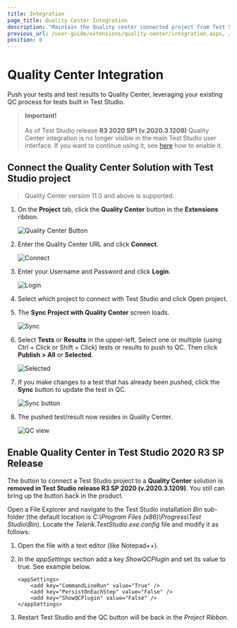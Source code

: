 ```yaml
---
title: Integration
page_title: Quality Center Integration
description: "Maintain the Quality center connected project from Test Studio"
previous_url: /user-guide/extensions/quality-center/integration.aspx, /user-guide/extensions/quality-center/integration
position: 0
---
```

# Quality Center Integration

Push your tests and test results to Quality Center, leveraging your existing QC process for tests built in Test Studio.

> __Important!__
><br>
><br>
> As of Test Studio release __R3 2020 SP1 (v.2020.3.1209)__ Quality Center integration is no longer visible in the main Test Studio user interface. If you want to continue using it, see <a href="#enable-quality-center-in-test-studio-2020-r3-sp-release">here</a> how to enable it.

## Connect the Quality Center Solution with Test Studio project

> Quality Center version 11.0 and above is supported.

1. On the **Project** tab, click the **Quality Center** button in the **Extensions** ribbon.

	![Quality Center Button][1]

2. Enter the Quality Center URL and click **Connect**.

	![Connect][2]

3. Enter your Username and Password and click **Login**.

	![Login][3]

4. Select which project to connect with Test Studio and click Open project.
5. The **Sync Project with Quality Center** screen loads.

	![Sync][4]

6. Select **Tests** or **Results** in the upper-left. Select one or multiple (using Ctrl + Click or Shift + Click) tests or results to push to QC. Then click **Publish > All** or **Selected**.

	![Selected][5]

7. If you make changes to a test that has already been pushed, click the **Sync** button to update the test in QC.

	![Sync button][6]

8. The pushed test/result now resides in Quality Center.

	![QC view][6]

## Enable Quality Center in Test Studio 2020 R3 SP Release

The button to connect a Test Studio project to a __Quality Center__ solution is __removed in Test Studio release R3 SP 2020 (v.2020.3.1209)__. You still can bring up the button back in the product.

Open a File Explorer and navigate to the Test Studio installation _Bin_ sub-folder (the default location is _C:\Program Files (x86)\Progress\Test Studio\Bin_). Locate the _Telerik.TestStudio.exe.config_ file and modify it as follows:

1. Open the file with a text editor (like Notepad++).
1. In the _appSettings_ section add a key _ShowQCPlugin_ and set its value to true. See example below.

	```
	<appSettings>
		<add key="CommandLineRun" value="True" />
		<add key="PersistOnEachStep" value="False" />
		<add key="ShowQCPlugin" value="False" />
	</appSettings>
	```

1. Restart Test Studio and the QC button will be back in the _Project Ribbon_.

[1]: /img/features/integration/quality-center/integration/qc-button.png
[2]: /img/features/integration/quality-center/integration/fig2.png
[3]: /img/features/integration/quality-center/integration/fig3.png
[4]: /img/features/integration/quality-center/integration/fig4.png
[5]: /img/features/integration/quality-center/integration/fig5.png
[6]: /img/features/integration/quality-center/integration/fig6.png
[7]: /img/features/integration/quality-center/integration/fig7.png